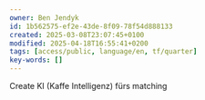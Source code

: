 ```yaml
---
owner: Ben Jendyk
id: 1b562575-ef2e-43de-8f09-78f54d888133
created: 2025-03-08T23:07:45+0100
modified: 2025-04-18T16:55:41+0200
tags: [access/public, language/en, tf/quarter]
key-words: []
---
```


Create KI (Kaffe Intelligenz) fürs matching
